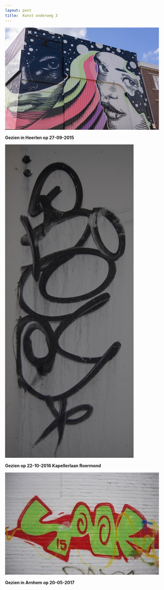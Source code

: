 ```yaml
---
layout: post
title:  Kunst onderweg 3
---
```

![](/img/IMGP5262.jpg)

**Gezien in Heerlen op 27-09-2015**

![](/img/Kapellerlaan.jpg)

**Gezien op 22-10-2016 Kapellerlaan Roermond**

![](/img/IMGP8070-2.JPG)

**Gezien in Arnhem op 20-05-2017**
